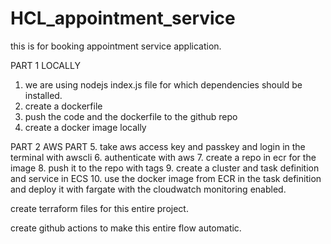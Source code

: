 # HCL_appointment_service

this is for booking appointment service application.

PART 1
LOCALLY
1. we are using nodejs index.js file for which dependencies should be installed.
2. create a dockerfile
3. push the code and the dockerfile to the github repo
4. create a docker image locally

PART 2
AWS PART 
5. take aws access key and passkey and login in the terminal with awscli
6. authenticate with aws
7. create a repo in ecr for the image
8. push it to the repo with tags
9. create a cluster and task definition and service in ECS
10. use the docker image from ECR in the task definition and deploy it with fargate with the cloudwatch monitoring enabled.


create terraform files for this entire project.

create github actions to make this entire flow automatic.


  


   
